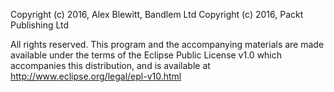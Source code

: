 Copyright (c) 2016, Alex Blewitt, Bandlem Ltd
Copyright (c) 2016, Packt Publishing Ltd

All rights reserved. This program and the accompanying materials
are made available under the terms of the Eclipse Public License v1.0
which accompanies this distribution, and is available at
http://www.eclipse.org/legal/epl-v10.html
